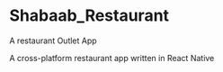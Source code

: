 # Shabaab_Restaurant
A restaurant Outlet App

A cross-platform restaurant app written in React Native
